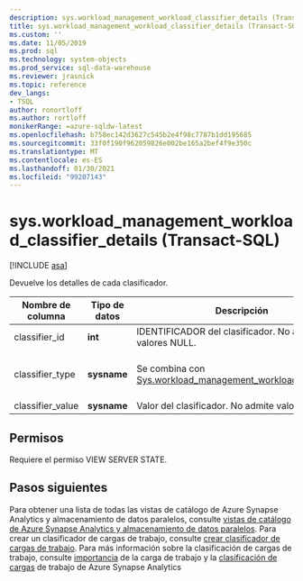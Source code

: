 ```yaml
---
description: sys.workload_management_workload_classifier_details (Transact-SQL)
title: sys.workload_management_workload_classifier_details (Transact-SQL) | Microsoft Docs
ms.custom: ''
ms.date: 11/05/2019
ms.prod: sql
ms.technology: system-objects
ms.prod_service: sql-data-warehouse
ms.reviewer: jrasnick
ms.topic: reference
dev_langs:
- TSQL
author: ronortloff
ms.author: rortloff
monikerRange: =azure-sqldw-latest
ms.openlocfilehash: b758ec142d3627c545b2e4f98c7787b1dd195685
ms.sourcegitcommit: 33f0f190f962059826e002be165a2bef4f9e350c
ms.translationtype: MT
ms.contentlocale: es-ES
ms.lasthandoff: 01/30/2021
ms.locfileid: "99207143"
---
```

# <a name="sysworkload_management_workload_classifier_details-transact-sql"></a>sys.workload_management_workload_classifier_details (Transact-SQL)

[!INCLUDE [asa](../../includes/applies-to-version/asa.md)]

  Devuelve los detalles de cada clasificador.  
  
|Nombre de columna|Tipo de datos|Descripción|Intervalo|  
|-----------------|---------------|-----------------|-----------|
|classifier_id|**int**|IDENTIFICADOR del clasificador.  No admite valores NULL.|
|classifier_type|**sysname**|Se combina con [Sys.workload_management_workload_classifiers](sys-workload-management-workload-classifiers-transact-sql.md).|`membername`</br>`wlm_label`</br>`wlm_context`</br>`start_time`</br>`end_time`|
|classifier_value|**sysname**|Valor del clasificador. No admite valores NULL.||

## <a name="permissions"></a>Permisos

Requiere el permiso VIEW SERVER STATE.

## <a name="next-steps"></a>Pasos siguientes
  
Para obtener una lista de todas las vistas de catálogo de Azure Synapse Analytics y almacenamiento de datos paralelos, consulte [vistas de catálogo de Azure Synapse Analytics y almacenamiento de datos paralelos](../../relational-databases/system-catalog-views/sql-data-warehouse-and-parallel-data-warehouse-catalog-views.md). Para crear un clasificador de cargas de trabajo, consulte [crear clasificador de cargas de trabajo](../../t-sql/statements/create-workload-classifier-transact-sql.md). Para más información sobre la clasificación de cargas de trabajo, consulte [importancia](/azure/sql-data-warehouse/sql-data-warehouse-workload-classification) de la carga de trabajo y la [clasificación de cargas](/azure/sql-data-warehouse/sql-data-warehouse-workload-classification) de trabajo de Azure Synapse Analytics
